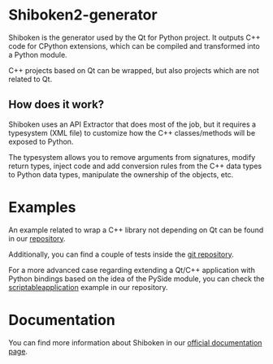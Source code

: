 # Shiboken2-generator

Shiboken is the generator used by the Qt for Python project.
It outputs C++ code for CPython extensions, which can be compiled
and transformed into a Python module.

C++ projects based on Qt can be wrapped, but also projects
which are not related to Qt.

## How does it work?

Shiboken uses an API Extractor that does most of the job,
but it requires a typesystem (XML file) to customize how the
C++ classes/methods will be exposed to Python.

The typesystem allows you to remove arguments from signatures,
modify return types, inject code and add conversion rules
from the C++ data types to Python data types, manipulate
the ownership of the objects, etc.

# Examples

An example related to wrap a C++ library not depending on Qt
can be found in our [repository](https://code.qt.io/cgit/pyside/pyside-setup.git/tree/examples/samplebinding).

Additionally, you can find a couple of tests inside the
[git repository](https://code.qt.io/cgit/pyside/pyside-setup.git/tree/sources/shiboken2/tests).

For a more advanced case regarding extending a Qt/C++ application
with Python bindings based on the idea of the PySide module,
you can check the [scriptableapplication](https://code.qt.io/cgit/pyside/pyside-setup.git/tree/examples/scriptableapplication)
example in our repository.

# Documentation

You can find more information about Shiboken in our
[official documentation page](https://doc.qt.io/qtforpython/shiboken2/).
